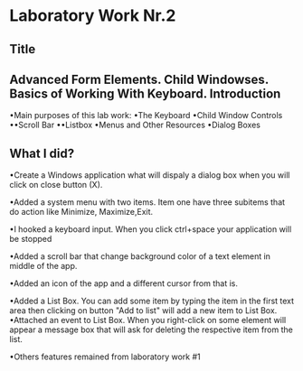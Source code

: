 Laboratory Work Nr.2
====================
Title
-----
Advanced Form Elements. Child Windowses. Basics of Working With Keyboard.
Introduction
------------
•Main purposes of this lab work:
•The Keyboard
•Child Window Controls
••Scroll Bar
••Listbox
•Menus and Other Resources
•Dialog Boxes


What I did?
--------------------
•Create a Windows application what will dispaly a dialog box when you will click on close button (X).

•Added a system menu with two items. Item one have three subitems that do action like Minimize, Maximize,Exit.

•I hooked a keyboard input. When you click ctrl+space your application will be stopped

•Added a scroll bar that change background color of a text element in middle of the app.

•Added an icon of the app and a different cursor from that is.

•Added a List Box. You can add some item by typing the item in the first text area then clicking on button "Add to list" will add a new item to List Box.
•Attached an event to List Box. When you right-click on some element will appear a message box that will ask for deleting the respective item from the list.

•Others features remained from laboratory work #1

